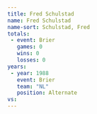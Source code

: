 ```yaml
---
title: Fred Schulstad
name: Fred Schulstad
name-sort: Schulstad, Fred
totals:
 - event: Brier
   games: 0
   wins: 0
   losses: 0
years:
 - year: 1988
   event: Brier
   team: "NL"
   position: Alternate
vs:
---
```

